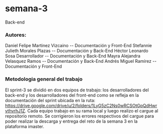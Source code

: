 # semana-3
Back-end

### Autores:
Daniel Felipe Martinez Vizcaino -- Documentación y Front-End
Stefannie Julieth Morales Plazas -- Documentación y Back-End
Héctor Leonardo Sosa Desarrollador -- Documentación y Back-End
Mayra Alejandra Velasquez Ramos -- Documentación y Back-End
Andrés Miguel Ramírez -- Documentación y Front-End

### Metodologia general del trabajo
El sprint-3 se dividió en dos equipos de trabajo: los desarrolladores del back-end y los desarrolladores del front-end como se refleja en la documentación del sprint ubicada en la ruta: https://drive.google.com/drive/u/2/folders/1LyG5zC2Ns0wRCSOtGpQdHwrvthvrhJ1Z. Cada equipo trabajo en su rama local y luego realizo el cargue al repositorio remoto. Se corrigieron los errores respectivos del cargue para poder realizar la descarga y entrega del reto de la semana 3 en la plataforma imaster.
